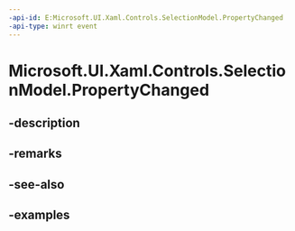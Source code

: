 ```yaml
---
-api-id: E:Microsoft.UI.Xaml.Controls.SelectionModel.PropertyChanged
-api-type: winrt event
---
```


# Microsoft.UI.Xaml.Controls.SelectionModel.PropertyChanged

<!--
// This member is not implemented in C#
-->


## -description

## -remarks

## -see-also

## -examples


